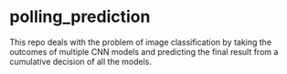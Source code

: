 # polling_prediction
This repo deals with the problem of image classification by taking the outcomes of multiple CNN models and predicting the final result from a cumulative decision of all the models.
